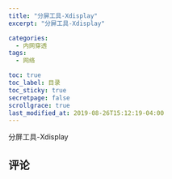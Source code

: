 ```yaml
---
title: "分屏工具-Xdisplay"
excerpt: "分屏工具-Xdisplay"

categories:
  - 内网穿透
tags:
  - 网络

toc: true
toc_label: 目录
toc_sticky: true
secretpage: false
scrollgrace: true
last_modified_at: 2019-08-26T15:12:19-04:00
---
```


分屏工具-Xdisplay





## 评论




